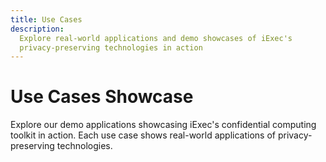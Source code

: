 ```yaml
---
title: Use Cases
description:
  Explore real-world applications and demo showcases of iExec's
  privacy-preserving technologies in action
---
```


# Use Cases Showcase

Explore our demo applications showcasing iExec's confidential computing toolkit
in action. Each use case shows real-world applications of privacy-preserving
technologies.

<div class="grid grid-cols-1 gap-8 my-8">
  <UseCaseCard
    title="Content Creator"
    description="A comprehensive demo showcasing iExec's DataProtector Sharing module. Experience privacy-first data sharing where content creators can securely share their work while maintaining full control over access permissions and monetization."
    :imageUrl="contentCreatorImage"
    imageAlt="Content Creator Demo Screenshot"
    :features="['DataProtector Core', 'DataProtector Sharing']"
    demoUrl="https://demo.iex.ec/content-creator/"
    githubUrl="https://github.com/iExecBlockchainComputing/content-creator-usecase-demo"
    demoIcon="mdi:art"
  />

<UseCaseCard
    title="Web3 Messaging"
    description="Secure communication platform for Web3 users enabling privacy-preserving messaging through Web3Mail and Web3Telegram. Users maintain control over their data while enabling targeted communication and monetizing their engagement."
    :imageUrl="web3MessagingImage"
    imageAlt="Web3Messaging Demo Screenshot"
    :features="['DataProtector Core', 'Web3Mail', 'Web3Telegram']"
    demoUrl="https://demo.iex.ec/web3messaging"
    githubUrl="https://github.com/iExecBlockchainComputing/web3-messaging-usecase-demo"
    demoIcon="mdi:message-processing"
  />

<UseCaseCard
    title="AI Agent"
    description="Execute ElizaOS AI agents with full confidentiality in iExec TDX Trusted Execution Environments (TEEs)"
    :imageUrl="elizaosImage"
    imageAlt="AI Applications Demo Screenshot"
    :features="['AI Agents', 'TDX TEE', 'Confidential Computing']"
    githubUrl="https://github.com/iExecBlockchainComputing/iexec-elizaos-agent"
    demoIcon="mdi:robot"
  />

<UseCaseCard
    title="MCP Server"
    description="A Model Context Protocol (MCP) compatible server to interact with the iExec protocol — built for Claude, agents, and AI tooling"
    :imageUrl="mpcServer"
    imageAlt="AI Applications Demo Screenshot"
    :features="['MCP Protocol', 'AI Integration', 'Claude Support']"
    githubUrl="https://github.com/iExecBlockchainComputing/iexec-mcp-server"
    demoIcon="mdi:server"
  />

<UseCaseCard
    title="Image Caption Matcher"
    description="The Image-Caption Matcher Project validates how well an image matches a textual description using Artificial Intelligence (AI)"
    :imageUrl="imageCaptionMatcher"
    imageAlt="AI Applications Demo Screenshot"
    :features="['Image Analysis', 'Text Matching', 'AI Validation']"
    githubUrl="https://github.com/iExecBlockchainComputing/image-caption-matcher-poc"
    demoIcon="mdi:image-text"
  />

<UseCaseCard
    title="Image Generator iApp"
    description="The Image Generator iApp is a Confidential Computing application that generates an image based on a provided text prompt. It leverages iExec's Trusted Execution Environments (TEE) and the CompVis/stable-diffusion-v1-4 model from Hugging Face for secure, private computation."
    :imageUrl="privateImageGenerator"
    imageAlt="AI Applications Demo Screenshot"
    :features="['Image Generation', 'Text-to-Image']"
    githubUrl="https://github.com/iExecBlockchainComputing/image-generation-poc"
    demoIcon="mdi:image-plus"
  />

</div>

<script setup>
import UseCaseCard from '@/components/UseCaseCard.vue';

// Assets
import contentCreatorImage from '@/assets/use-cases/content-creator.png';
import web3MessagingImage from '@/assets/use-cases/web3-messaging.png';
import elizaosImage from '@/assets/use-cases/elizaos.png';
import mpcServer from '@/assets/use-cases/mpc-server.jpg';
import privateImageGenerator from '@/assets/use-cases/private-image-generator.png';
import imageCaptionMatcher from '@/assets/use-cases/image-caption-matcher.png';
</script>
